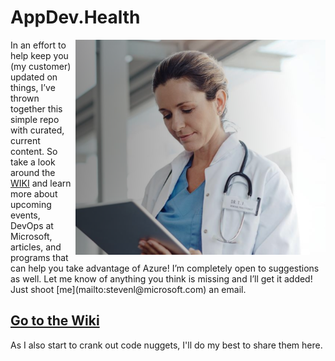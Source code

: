 # AppDev.Health
<img src="https://github.com/stevelange17/AppDev.Health/blob/master/Images/main1.png" align="right" />
In an effort to help keep you (my customer) updated on things, I’ve thrown together this simple repo with curated, current content. So take a look around the <a href="https://github.com/stevelange17/AppDev.Health/wiki">WIKI</a> and learn more about upcoming events, DevOps at Microsoft, articles, and programs that can help you take advantage of Azure!  I’m completely open to suggestions as well. Let me know of anything you think is missing and I’ll get it added! Just shoot [me](mailto:stevenl@microsoft.com) an email.

## [Go to the Wiki](https://github.com/stevelange17/AppDev.Health/wiki)

As I also start to crank out code nuggets, I'll do my best to share them here.
